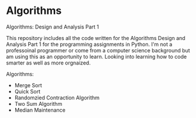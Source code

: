 Algorithms
==========

Algorithms: Design and Analysis Part 1


This repository includes all the code written for the Algorithms Design and Analysis Part 1 for the programming assignments in Python. I'm not a professoinal programmer or come from a computer science background but am using this as an opportunity to learn. Looking into learning how to code smarter as well as more orgnaized. 

Algorithms:
- Merge Sort
- Quick Sort
- Randomzied Contraction Algorithm
- Two Sum Algorithm
- Median Maintenance

